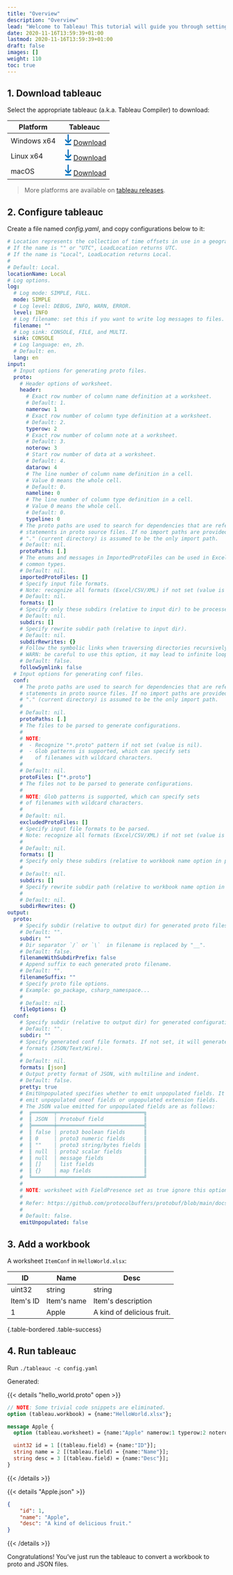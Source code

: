 ```yaml
---
title: "Overview"
description: "Overview"
lead: "Welcome to Tableau! This tutorial will guide you through setting up and running tableauc, loader, and checker."
date: 2020-11-16T13:59:39+01:00
lastmod: 2020-11-16T13:59:39+01:00
draft: false
images: []
weight: 110
toc: true
---
```


## 1. Download tableauc

Select the appropriate tableauc (a.k.a. Tableau Compiler) to download:

| Platform    | Tableauc                                                                                                                                                                                                                                                                                                                                                                              |
|-------------|---------------------------------------------------------------------------------------------------------------------------------------------------------------------------------------------------------------------------------------------------------------------------------------------------------------------------------------------------------------------------------------|
| Windows x64 | <a href="https://github.com/tableauio/tableau/releases/download/cmd%2Ftableauc%2Fv0.5.4/tableauc.v0.5.4.windows.amd64.tar.gz"><svg xmlns="http://www.w3.org/2000/svg" width="25px" height="25px" id="Layer_1" viewBox="0 0 16 16"><style>.st0{fill:#0071BC}</style><path class="st0" d="M13 8.5l-1.3-1.4L8.9 10V0H7.1v10L4.3 7.1 3 8.5l5 5zM3.6 14.1h8.8V16H3.6z"/></svg>Download</a> |
| Linux x64   | <a href="https://github.com/tableauio/tableau/releases/download/cmd%2Ftableauc%2Fv0.5.4/tableauc.v0.5.4.linux.amd64.tar.gz"><svg xmlns="http://www.w3.org/2000/svg" width="25px" height="25px" id="Layer_1" viewBox="0 0 16 16"><style>.st0{fill:#0071BC}</style><path class="st0" d="M13 8.5l-1.3-1.4L8.9 10V0H7.1v10L4.3 7.1 3 8.5l5 5zM3.6 14.1h8.8V16H3.6z"/></svg>Download</a>   |
| macOS       | <a href="https://github.com/tableauio/tableau/releases/download/cmd%2Ftableauc%2Fv0.5.4/tableauc.v0.5.4.darwin.amd64.tar.gz"><svg xmlns="http://www.w3.org/2000/svg" width="25px" height="25px" id="Layer_1" viewBox="0 0 16 16"><style>.st0{fill:#0071BC}</style><path class="st0" d="M13 8.5l-1.3-1.4L8.9 10V0H7.1v10L4.3 7.1 3 8.5l5 5zM3.6 14.1h8.8V16H3.6z"/></svg>Download</a>  |

> More platforms are available on [tableau releases](https://github.com/tableauio/tableau/releases).

## 2. Configure tableauc

Create a file named *config.yaml*, and copy configurations below to it:

```yaml
# Location represents the collection of time offsets in use in a geographical area.
# If the name is "" or "UTC", LoadLocation returns UTC.
# If the name is "Local", LoadLocation returns Local.
#
# Default: Local.
locationName: Local
# Log options.
log:
  # Log mode: SIMPLE, FULL.
  mode: SIMPLE
  # Log level: DEBUG, INFO, WARN, ERROR.
  level: INFO
  # Log filename: set this if you want to write log messages to files.
  filename: ""
  # Log sink: CONSOLE, FILE, and MULTI.
  sink: CONSOLE
  # Log language: en, zh.
  # Default: en.
  lang: en
input:
  # Input options for generating proto files.
  proto:
    # Header options of worksheet.
    header:
      # Exact row number of column name definition at a worksheet.
      # Default: 1.
      namerow: 1
      # Exact row number of column type definition at a worksheet.
      # Default: 2.
      typerow: 2
      # Exact row number of column note at a worksheet.
      # Default: 3.
      noterow: 3
      # Start row number of data at a worksheet.
      # Default: 4.
      datarow: 4
      # The line number of column name definition in a cell.
      # Value 0 means the whole cell.
      # Default: 0.
      nameline: 0
      # The line number of column type definition in a cell.
      # Value 0 means the whole cell.
      # Default: 0.
      typeline: 0
    # The proto paths are used to search for dependencies that are referenced in import
    # statements in proto source files. If no import paths are provided then
    # "." (current directory) is assumed to be the only import path.
    # Default: nil.
    protoPaths: [.]
    # The enums and messages in ImportedProtoFiles can be used in Excel/CSV/XML as
    # common types.
    # Default: nil.
    importedProtoFiles: []
    # Specify input file formats.
    # Note: recognize all formats (Excel/CSV/XML) if not set (value is nil).
    # Default: nil.
    formats: []
    # Specify only these subdirs (relative to input dir) to be processed.
    # Default: nil.
    subdirs: []
    # Specify rewrite subdir path (relative to input dir).
    # Default: nil.
    subdirRewrites: {}
    # Follow the symbolic links when traversing directories recursively.
    # WARN: be careful to use this option, it may lead to infinite loop.
    # Default: false.
    followSymlink: false
  # Input options for generating conf files.
  conf:
    # The proto paths are used to search for dependencies that are referenced in import
    # statements in proto source files. If no import paths are provided then
    # "." (current directory) is assumed to be the only import path.
    #
    # Default: nil.
    protoPaths: [.]
    # The files to be parsed to generate configurations.
    #
    # NOTE:
    #  - Recognize "*.proto" pattern if not set (value is nil).
    #  - Glob patterns is supported, which can specify sets
    #    of filenames with wildcard characters.
    #
    # Default: nil.
    protoFiles: ["*.proto"]
    # The files not to be parsed to generate configurations.
    #
    # NOTE: Glob patterns is supported, which can specify sets
    # of filenames with wildcard characters.
    #
    # Default: nil.
    excludedProtoFiles: []
    # Specify input file formats to be parsed.
    # Note: recognize all formats (Excel/CSV/XML) if not set (value is nil).
    #
    # Default: nil.
    formats: []
    # Specify only these subdirs (relative to workbook name option in proto file).
    #
    # Default: nil.
    subdirs: []
    # Specify rewrite subdir path (relative to workbook name option in proto file).
    #
    # Default: nil.
    subdirRewrites: {}
output:
  proto:
    # Specify subdir (relative to output dir) for generated proto files.
    # Default: "".
    subdir: ""
    # Dir separator `/` or `\`  in filename is replaced by "__".
    # Default: false.
    filenameWithSubdirPrefix: false
    # Append suffix to each generated proto filename.
    # Default: "".
    filenameSuffix: ""
    # Specify proto file options.
    # Example: go_package, csharp_namespace...
    #
    # Default: nil.
    fileOptions: {}
  conf:
    # Specify subdir (relative to output dir) for generated configuration files.
    # Default: "".
    subdir: ""
    # Specify generated conf file formats. If not set, it will generate all
    # formats (JSON/Text/Wire).
    #
    # Default: nil.
    formats: [json]
    # Output pretty format of JSON, with multiline and indent.
    # Default: false.
    pretty: true
    # EmitUnpopulated specifies whether to emit unpopulated fields. It does not
    # emit unpopulated oneof fields or unpopulated extension fields.
    # The JSON value emitted for unpopulated fields are as follows:
    #  ╔═══════╤════════════════════════════╗
    #  ║ JSON  │ Protobuf field             ║
    #  ╠═══════╪════════════════════════════╣
    #  ║ false │ proto3 boolean fields      ║
    #  ║ 0     │ proto3 numeric fields      ║
    #  ║ ""    │ proto3 string/bytes fields ║
    #  ║ null  │ proto2 scalar fields       ║
    #  ║ null  │ message fields             ║
    #  ║ []    │ list fields                ║
    #  ║ {}    │ map fields                 ║
    #  ╚═══════╧════════════════════════════╝
    #
    # NOTE: worksheet with FieldPresence set as true ignore this option.
    #
    # Refer: https://github.com/protocolbuffers/protobuf/blob/main/docs/field_presence.md
    #
    # Default: false.
    emitUnpopulated: false
```

## 3. Add a workbook

A worksheet `ItemConf` in `HelloWorld.xlsx`:

| ID        | Name        | Desc                       |
|-----------|-------------|----------------------------|
| uint32    | string      | string                     |
| Item's ID | Item's name | Item's description         |
| 1         | Apple       | A kind of delicious fruit. |
{.table-bordered .table-success}

## 4. Run tableauc

Run `./tableauc -c config.yaml`

Generated:

{{< details "hello_world.proto" open >}}

```protobuf
// NOTE: Some trivial code snippets are eliminated.
option (tableau.workbook) = {name:"HelloWorld.xlsx"};

message Apple {
  option (tableau.worksheet) = {name:"Apple" namerow:1 typerow:2 noterow:3 datarow:4};

  uint32 id = 1 [(tableau.field) = {name:"ID"}];
  string name = 2 [(tableau.field) = {name:"Name"}];
  string desc = 3 [(tableau.field) = {name:"Desc"}];
}
```

{{< /details >}}

{{< details "Apple.json" >}}

```json
{
    "id": 1,
    "name": "Apple",
    "desc": "A kind of delicious fruit."
}
```

{{< /details >}}

Congratulations! You’ve just run the tableauc to convert a workbook to proto and JSON files.
